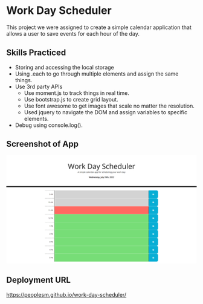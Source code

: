 # Work Day Scheduler

This project we were assigned to create a simple calendar application that allows a user to save events for each hour of the day.

## Skills Practiced

- Storing and accessing the local storage
- Using .each to go through multiple elements and assign the same things.
- Use 3rd party APIs
  - Use moment.js to track things in real time.
  - Use bootstrap.js to create grid layout.
  - Use font awesome to get images that scale no matter the resolution.
  - Used jquery to navigate the DOM and assign variables to specific elements.
- Debug using console.log().

## Screenshot of App

![alt text](./assets/images/work-day-sched-screenshot.png)

## Deployment URL

https://peoplesm.github.io/work-day-scheduler/
